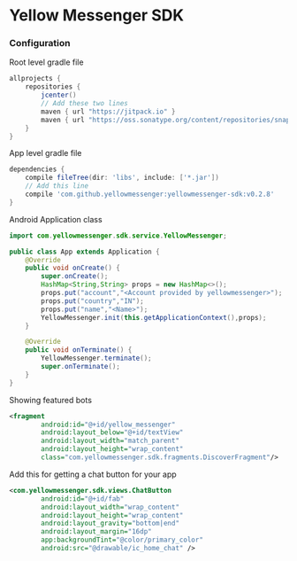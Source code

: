 Yellow Messenger SDK
=======================

### Configuration

Root level gradle file
```gradle
allprojects {
    repositories {
        jcenter()
        // Add these two lines 
        maven { url "https://jitpack.io" }
        maven { url "https://oss.sonatype.org/content/repositories/snapshots/" }
    }
}
```
App level gradle file
```gradle
dependencies {
    compile fileTree(dir: 'libs', include: ['*.jar'])
    // Add this line 
	compile 'com.github.yellowmessenger:yellowmessenger-sdk:v0.2.8'
}
```

Android Application class
```java
import com.yellowmessenger.sdk.service.YellowMessenger;

public class App extends Application {
    @Override
    public void onCreate() {
        super.onCreate();
        HashMap<String,String> props = new HashMap<>();
        props.put("account","<Account provided by yellowmessenger>");
        props.put("country","IN");
        props.put("name","<Name>");
        YellowMessenger.init(this.getApplicationContext(),props);
    }

    @Override
    public void onTerminate() {
        YellowMessenger.terminate();
        super.onTerminate();
    }
}
```

Showing featured bots 
```XML
<fragment
        android:id="@+id/yellow_messenger"
        android:layout_below="@+id/textView"
        android:layout_width="match_parent"
        android:layout_height="wrap_content"
        class="com.yellowmessenger.sdk.fragments.DiscoverFragment"/>
```

Add this for getting a chat button for your app
```XML
<com.yellowmessenger.sdk.views.ChatButton
        android:id="@+id/fab"
        android:layout_width="wrap_content"
        android:layout_height="wrap_content"
        android:layout_gravity="bottom|end"
        android:layout_margin="16dp"
        app:backgroundTint="@color/primary_color"
        android:src="@drawable/ic_home_chat" />
```
